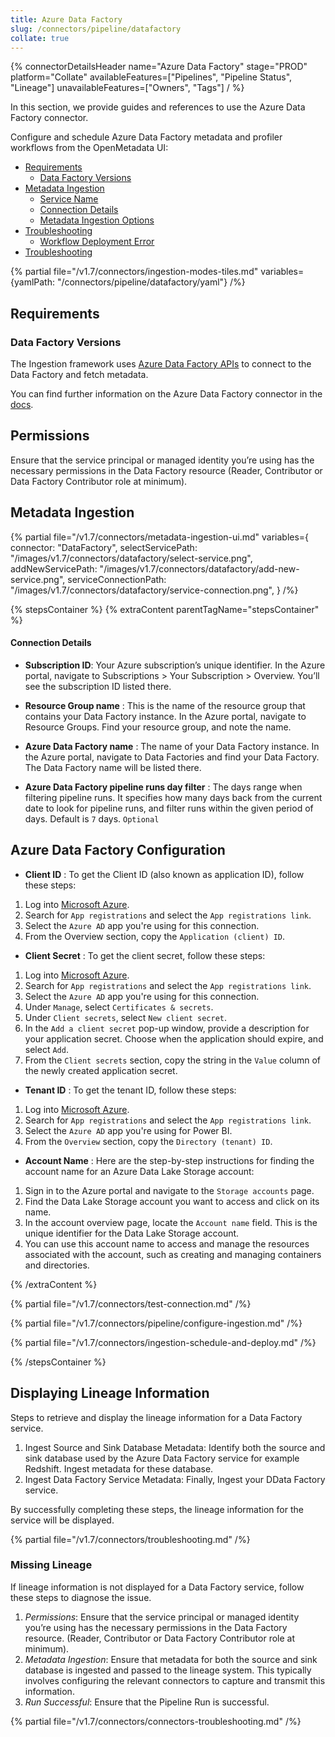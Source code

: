 ```yaml
---
title: Azure Data Factory
slug: /connectors/pipeline/datafactory
collate: true
---
```


{% connectorDetailsHeader
name="Azure Data Factory"
stage="PROD"
platform="Collate"
availableFeatures=["Pipelines", "Pipeline Status", "Lineage"]
unavailableFeatures=["Owners", "Tags"]
/ %}


In this section, we provide guides and references to use the Azure Data Factory connector.

Configure and schedule Azure Data Factory metadata and profiler workflows from the OpenMetadata UI:

- [Requirements](#requirements)
    - [Data Factory Versions](#data-factory-versions)
- [Metadata Ingestion](#metadata-ingestion)
    - [Service Name](#service-name)
    - [Connection Details](#connection-details)
    - [Metadata Ingestion Options](#metadata-ingestion-options)
- [Troubleshooting](#troubleshooting)
    - [Workflow Deployment Error](#workflow-deployment-error)
- [Troubleshooting](#troubleshooting)

{% partial file="/v1.7/connectors/ingestion-modes-tiles.md" variables={yamlPath: "/connectors/pipeline/datafactory/yaml"} /%}

## Requirements

### Data Factory Versions

The Ingestion framework uses [Azure Data Factory APIs](https://learn.microsoft.com/en-us/rest/api/datafactory/v2) to connect to the Data Factory and fetch metadata.

You can find further information on the Azure Data Factory connector in the [docs](https://docs.open-metadata.org/connectors/pipeline/datafactory).

## Permissions

Ensure that the service principal or managed identity you’re using has the necessary permissions in the Data Factory resource (Reader, Contributor or Data Factory Contributor role at minimum).


## Metadata Ingestion

{% partial 
    file="/v1.7/connectors/metadata-ingestion-ui.md" 
    variables={
        connector: "DataFactory", 
        selectServicePath: "/images/v1.7/connectors/datafactory/select-service.png",
        addNewServicePath: "/images/v1.7/connectors/datafactory/add-new-service.png",
        serviceConnectionPath: "/images/v1.7/connectors/datafactory/service-connection.png",
    } 
/%}

{% stepsContainer %}
{% extraContent parentTagName="stepsContainer" %}

#### Connection Details

- **Subscription ID**: Your Azure subscription’s unique identifier. In the Azure portal, navigate to Subscriptions > Your Subscription > Overview. You’ll see the subscription ID listed there.

- **Resource Group name** : This is the name of the resource group that contains your Data Factory instance. In the Azure portal, navigate to Resource Groups. Find your resource group, and note the name.

- **Azure Data Factory name** : The name of your Data Factory instance. In the Azure portal, navigate to Data Factories and find your Data Factory. The Data Factory name will be listed there.

- **Azure Data Factory pipeline runs day filter** : The days range when filtering pipeline runs. It specifies how many days back from the current date to look for pipeline runs, and filter runs within the given period of days. Default is `7` days. `Optional`


## Azure Data Factory Configuration

- **Client ID** : To get the Client ID (also known as application ID), follow these steps:

1. Log into [Microsoft Azure](https://ms.portal.azure.com/#allservices).
2. Search for `App registrations` and select the `App registrations link`.
3. Select the `Azure AD` app you're using for this connection.
4. From the Overview section, copy the `Application (client) ID`.


- **Client Secret** : To get the client secret, follow these steps:

1. Log into [Microsoft Azure](https://ms.portal.azure.com/#allservices).
2. Search for `App registrations` and select the `App registrations link`.
3. Select the `Azure AD` app you're using for this connection.
4. Under `Manage`, select `Certificates & secrets`.
5. Under `Client secrets`, select `New client secret`.
6. In the `Add a client secret` pop-up window, provide a description for your application secret. Choose when the application should expire, and select `Add`.
7. From the `Client secrets` section, copy the string in the `Value` column of the newly created application secret.


- **Tenant ID** : To get the tenant ID, follow these steps:

1. Log into [Microsoft Azure](https://ms.portal.azure.com/#allservices).
2. Search for `App registrations` and select the `App registrations link`.
3. Select the `Azure AD` app you're using for Power BI.
4. From the `Overview` section, copy the `Directory (tenant) ID`.

- **Account Name** : Here are the step-by-step instructions for finding the account name for an Azure Data Lake Storage account:

1. Sign in to the Azure portal and navigate to the `Storage accounts` page.
2. Find the Data Lake Storage account you want to access and click on its name.
3. In the account overview page, locate the `Account name` field. This is the unique identifier for the Data Lake Storage account.
4. You can use this account name to access and manage the resources associated with the account, such as creating and managing containers and directories.



{% /extraContent %}

{% partial file="/v1.7/connectors/test-connection.md" /%}

{% partial file="/v1.7/connectors/pipeline/configure-ingestion.md" /%}

{% partial file="/v1.7/connectors/ingestion-schedule-and-deploy.md" /%}

{% /stepsContainer %}

## Displaying Lineage Information
Steps to retrieve and display the lineage information for a Data Factory service.
1. Ingest Source and Sink Database Metadata: Identify both the source and sink database used by the Azure Data Factory service for example Redshift. Ingest metadata for these database.
2. Ingest Data Factory Service Metadata: Finally, Ingest your DData Factory service.

By successfully completing these steps, the lineage information for the service will be displayed.


{% partial file="/v1.7/connectors/troubleshooting.md" /%}

### Missing Lineage
If lineage information is not displayed for a Data Factory service, follow these steps to diagnose the issue.
1. *Permissions*: Ensure that the service principal or managed identity you’re using has the necessary permissions in the Data Factory resource. (Reader, Contributor or Data Factory Contributor role at minimum).
2. *Metadata Ingestion*: Ensure that metadata for both the source and sink database is ingested and passed to the lineage system. This typically involves configuring the relevant connectors to capture and transmit this information.
3. *Run Successful*: Ensure that the Pipeline Run is successful.

{% partial file="/v1.7/connectors/connectors-troubleshooting.md" /%}
